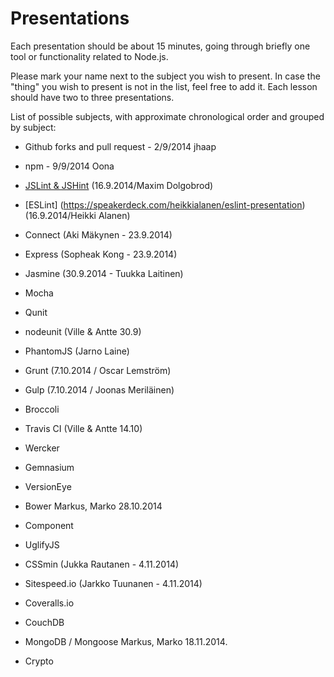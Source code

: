 ﻿# Presentations

Each presentation should be about 15 minutes, going through briefly one tool or functionality related to Node.js.

Please mark your name next to the subject you wish to present. In case the "thing" you wish to present is not in the
list, feel free to add it.
Each lesson should have two to three presentations.

List of possible subjects, with approximate chronological order and grouped by subject:

- Github forks and pull request - 2/9/2014 jhaap

- npm - 9/9/2014 Oona

- [JSLint & JSHint](https://speakerdeck.com/tariel/jslint-and-jslint) (16.9.2014/Maxim Dolgobrod)
- [ESLint] (https://speakerdeck.com/heikkialanen/eslint-presentation) (16.9.2014/Heikki Alanen)

- Connect (Aki Mäkynen - 23.9.2014)
- Express (Sopheak Kong - 23.9.2014)

- Jasmine (30.9.2014 - Tuukka Laitinen)
- Mocha
- Qunit
- nodeunit (Ville & Antte 30.9)
- PhantomJS (Jarno Laine)

- Grunt (7.10.2014 / Oscar Lemström)
- Gulp (7.10.2014 / Joonas Meriläinen)
- Broccoli

- Travis CI (Ville & Antte 14.10)
- Wercker

- Gemnasium 
- VersionEye

- Bower Markus, Marko 28.10.2014
- Component

- UglifyJS
- CSSmin (Jukka Rautanen - 4.11.2014)
- Sitespeed.io (Jarkko Tuunanen - 4.11.2014)

- Coveralls.io

- CouchDB
- MongoDB / Mongoose Markus, Marko 18.11.2014.
- Crypto
